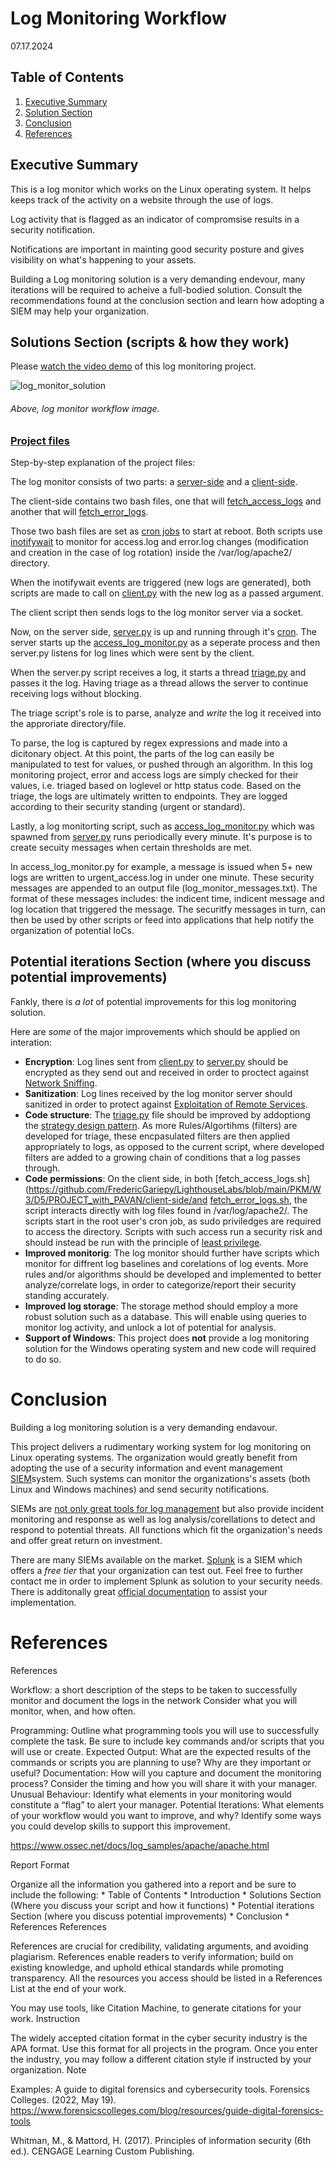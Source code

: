 # Log Monitoring Workflow
07.17.2024
##  Table of Contents
1. [Executive Summary](#executive-summary)
2. [Solution Section](#solutions-section-scripts--how-they-work)
3. [Conclusion](#conclusion)
4. [References](#references)

## Executive Summary
This is a log monitor which works on the Linux operating system. It helps keeps track of the activity on a website through the use of logs.

Log activity that is flagged as an indicator of compromsise results in a security notification.

Notifications are important in mainting good security posture and gives visibility on what's happening to your assets.

Building a Log monitoring solution is a very demanding endevour, many iterations will be required to acheive a full-bodied solution.
Consult the recommendations found at the conclusion section and learn how adopting a SIEM may help your organization.

## Solutions Section (scripts & how they work)
Please [watch the video demo](https://youtu.be/FeMmxXmpgfs) of this log monitoring project.

![log_monitor_solution](https://github.com/user-attachments/assets/f2e57d84-25b8-4fa7-b943-30b3e777df1d)
###### Above, log monitor workflow image.

### [Project files](https://github.com/FredericGariepy/LighthouseLabs/tree/main/PKM/W3/D5/PROJECT_with_PAVAN)
Step-by-step explanation of the project files:

The log monitor consists of two parts: a [server-side](https://github.com/FredericGariepy/LighthouseLabs/tree/main/PKM/W3/D5/PROJECT_with_PAVAN/server-side) and a [client-side](https://github.com/FredericGariepy/LighthouseLabs/tree/main/PKM/W3/D5/PROJECT_with_PAVAN/client-side).

The client-side contains two bash files, one that will [fetch_access_logs](https://github.com/FredericGariepy/LighthouseLabs/blob/main/PKM/W3/D5/PROJECT_with_PAVAN/client-side/fetch_access_logs.sh) and another that will [fetch_error_logs](https://github.com/FredericGariepy/LighthouseLabs/blob/main/PKM/W3/D5/PROJECT_with_PAVAN/client-side/fetch_error_logs.sh).

Those two bash files are set as [cron jobs](https://github.com/FredericGariepy/LighthouseLabs/blob/main/PKM/W3/D5/PROJECT_with_PAVAN/client-side/readme.md) to start at reboot.
Both scripts use [inotifywait](https://linux.die.net/man/1/inotifywait) to monitor for access.log and error.log changes (modification and creation in the case of log rotation) inside the /var/log/apache2/ directory.

When the inotifywait events are triggered (new logs are generated), both scripts are made to call on [client.py](https://github.com/FredericGariepy/LighthouseLabs/blob/main/PKM/W3/D5/PROJECT_with_PAVAN/client-side/client.py) with the new log as a passed argument.

The client script then sends logs to the log monitor server via a socket.

Now, on the server side, [server.py](https://github.com/FredericGariepy/LighthouseLabs/blob/main/PKM/W3/D5/PROJECT_with_PAVAN/server-side/server-client/server.py) is up and running through it's [cron](https://github.com/FredericGariepy/LighthouseLabs/blob/main/PKM/W3/D5/PROJECT_with_PAVAN/server-side/readme.md).
The server starts up the [access_log_monitor.py](https://github.com/FredericGariepy/LighthouseLabs/blob/main/PKM/W3/D5/PROJECT_with_PAVAN/server-side/log_monitor/access_log_monitor.py) as a seperate process and then server.py listens for log lines which were sent by the client.

When the server.py script receives a log, it starts a thread [triage.py](https://github.com/FredericGariepy/LighthouseLabs/blob/main/PKM/W3/D5/PROJECT_with_PAVAN/server-side/server-client/triage.py) and passes it the log. Having triage as a thread allows the server to continue receiving logs without blocking.

The triage script's role is to parse, analyze and *write* the log it received into the approriate directory/file.

To parse, the log is captured by regex expressions and made into a dicitonary object.
At this point, the parts of the log can easily be manipulated to test for values, or pushed through an algorithm.
In this log monitoring project, error and access logs are simply checked for their values, i.e. triaged based on loglevel or http status code.
Based on the triage, the logs are ultimately written to endpoints. They are logged according to their security standing (urgent or standard).

Lastly, a log monitorting script, such as [access_log_monitor.py](https://github.com/FredericGariepy/LighthouseLabs/blob/main/PKM/W3/D5/PROJECT_with_PAVAN/server-side/log_monitor/access_log_monitor.py) which was spawned from [server.py](https://github.com/FredericGariepy/LighthouseLabs/blob/main/PKM/W3/D5/PROJECT_with_PAVAN/server-side/server-client/server.py) runs periodically every minute. It's purpose is to create secuity messages when certain thresholds are met.

In access_log_monitor.py for example, a message is issued when 5+ new logs are written to urgent_access.log in under one minute.
These security messages are appended to an output file (log_monitor_messages.txt).
The format of these messages includes: the indicent time, indicent message and log location that triggered the message.
The securitfy messages in turn, can then be used by other scripts or feed into applications that help notify the organization of potential IoCs.

## Potential iterations Section (where you discuss potential improvements) 
Fankly, there is *a lot* of potential improvements for this log monitoring solution.

Here are *some* of the major improvements which should be applied on interation:
- **Encryption**: Log lines sent from [client.py](https://github.com/FredericGariepy/LighthouseLabs/blob/main/PKM/W3/D5/PROJECT_with_PAVAN/client-side/client.py) to [server.py](https://github.com/FredericGariepy/LighthouseLabs/blob/main/PKM/W3/D5/PROJECT_with_PAVAN/server-side/server-client/server.py) should be encrypted as they send out and received in order to proctect against [Network Sniffing](https://attack.mitre.org/techniques/T1040/).
- **Sanitization**: Log lines received by the log monitor server should sanitized in order to protect against [Exploitation of Remote Services](https://attack.mitre.org/techniques/T1210/).
- **Code structure**: The [triage.py](https://github.com/FredericGariepy/LighthouseLabs/blob/main/PKM/W3/D5/PROJECT_with_PAVAN/server-side/server-client/triage.py) file should be improved by addoptiong the [strategy design pattern](https://refactoring.guru/design-patterns/strategy). As more Rules/Algortihms (filters) are developed for triage, these encpasulated filters are then applied appropriately to logs, as opposed to the current script, where developed filters are added to a growing chain of conditions that a log passes through. 
- **Code permissions**: On the client side, in both [fetch_access_logs.sh](https://github.com/FredericGariepy/LighthouseLabs/blob/main/PKM/W3/D5/PROJECT_with_PAVAN/client-side/and [fetch_error_logs.sh](https://github.com/FredericGariepy/LighthouseLabs/blob/main/PKM/W3/D5/PROJECT_with_PAVAN/client-side/fetch_error_logs.sh), the script interacts directly with log files found in /var/log/apache2/. The scripts start in the root user's cron job, as sudo priviledges are required to access the directory. Scripts with such access run a security risk and should instead be run with the principle of [least privilege](https://csrc.nist.gov/glossary/term/least_privilege).
- **Improved monitorig**: The log monitor should further have scripts which monitor for diffrent log baselines and corelations of log events. More rules and/or algorithms should be developed and implemented to better analyze/correlate logs, in order to categorize/report their security standing accurately.
- **Improved log storage**: The storage method should employ a more robust solution such as a database. This will enable using queries to monitor log activity, and unlock a lot of potential for analysis.
- **Support of Windows**: This project does **not** provide a log monitoring solution for the Windows operating system and new code will required to do so.

# Conclusion
Building a log monitoring solution is a very demanding endavour.

This project delivers a rudimentary working system for log monitoring on Linux operating systems.
The organization would greatly benefit from adopting the use of a security information and event management [SIEM](https://www.microsoft.com/en-ca/security/business/security-101/what-is-siem)system. Such systems can monitor the organizations's assets (both Linux and Windows machines) and send security notifications.

SIEMs are [not only great tools for log management](https://www.crowdstrike.com/cybersecurity-101/observability/siem-vs-log-management/) but also provide incident monitoring and response as well as log analysis/corellations to detect and respond to potential threats. All functions which fit the organization's needs and offer great return on investment.

There are many SIEMs available on the market. [Splunk](https://www.splunk.com/) is a SIEM which offers a *free tier* that your organization can test out. Feel free to further contact me in order to implement Splunk as solution to your security needs. There is additonally great [official documentation](https://docs.splunk.com/Documentation) to assist your implementation.

# References
References

Workflow: a short description of the steps to be taken to successfully monitor and document the logs in the network
Consider what you will monitor, when, and how often.
  
Programming: Outline what programming tools you will use to successfully complete the task. Be sure to include key commands and/or scripts that you will use or create.
Expected Output: What are the expected results of the commands or scripts you are planning to use? Why are they important or useful?
Documentation: How will you capture and document the monitoring process? Consider the timing and how you will share it with your manager.
Unusual Behaviour: Identify what elements in your monitoring would constitute a “flag” to alert your manager.
Potential Iterations: What elements of your workflow would you want to improve, and why? Identify some ways you could develop skills to support this improvement.


https://www.ossec.net/docs/log_samples/apache/apache.html



Report Format

Organize all the information you gathered into a report and be sure to include the following: * Table of Contents * Introduction * Solutions Section (Where you discuss your script and how it functions) * Potential iterations Section (where you discuss potential improvements) * Conclusion * References
References

References are crucial for credibility, validating arguments, and avoiding plagiarism. References enable readers to verify information; build on existing knowledge, and uphold ethical standards while promoting transparency. All the resources you access should be listed in a References List at the end of your work.

You may use tools, like Citation Machine, to generate citations for your work.
Instruction

The widely accepted citation format in the cyber security industry is the APA format. Use this format for all projects in the program. Once you enter the industry, you may follow a different citation style if instructed by your organization.
Note

Examples: A guide to digital forensics and cybersecurity tools. Forensics Colleges. (2022, May 19). https://www.forensicscolleges.com/blog/resources/guide-digital-forensics-tools

Whitman, M., & Mattord, H. (2017). Principles of information security (6th ed.). CENGAGE Learning Custom Publishing.


